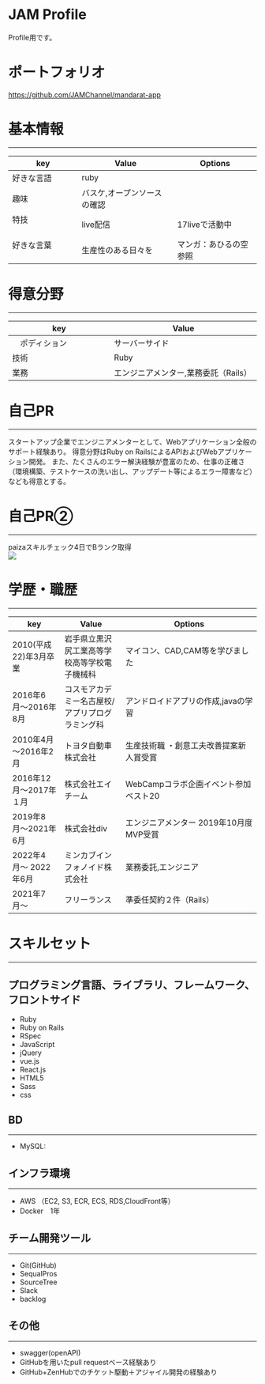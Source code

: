 
# JAM Profile

Profile用です。

# ポートフォリオ

https://github.com/JAMChannel/mandarat-app  



# 基本情報
___

| key         | Value                | Options       |
| ------------------ | ------------------- | ----------------------- |
| 好きな言語         | ruby              |                          |
| 趣味          　　　| バスケ,オープンソースの確認   | 
| 特技   　　　　　　| live配信           | 17liveで活動中             |
| 好きな言葉     　　　| 生産性のある日々を   | マンガ：あひるの空参照       |

# 得意分野
___
| key         | Value                |
| ------------------ | -------------- |
|　ポディション       |サーバーサイド     　　| 
| 技術        　　　　　| Ruby             | 
| 業務　　　　　　　　　　|エンジニアメンター,業務委託（Rails）　　| 


# 自己PR
___
スタートアップ企業でエンジニアメンターとして、Webアプリケーション全般のサポート経験あり。 得意分野はRuby on RailsによるAPIおよびWebアプリケーション開発。 
また、たくさんのエラー解決経験が豊富のため、仕事の正確さ（環境構築、テストケースの洗い出し、アップデート等によるエラー障害など）なども得意とする。

# 自己PR②
___
paizaスキルチェック4日でBランク取得  
![](https://gyazo.com/bab056ef0f2a1da68c27c8c38f7a1f14/raw)



# 学歴・職歴
___
| key         | Value                                         | Options       |
| ------------------ | --------------------------------------- | ----------------------- |
|2010(平成22)年3月卒業 |岩手県立黒沢尻工業高等学校高等学校電子機械科    　| マイコン、CAD,CAM等を学びました　 |
|2016年6月〜2016年8月 | コスモアカデミー名古屋校/アプリプログラミング科  | アンドロイドアプリの作成,javaの学習　　　　　　|
|2010年4月～2016年2月 |トヨタ自動車株式会社  |  生産技術職 ・創意工夫改善提案新人賞受賞                    |
|2016年12月～2017年１月|株式会社エイチーム   | WebCampコラボ企画イベント参加　ベスト20　　　　　　　　　　　 |
|2019年8月〜2021年6月 |株式会社div         |エンジニアメンター  2019年10月度MVP受賞|
|2022年4月〜 2022年6月|ミンカブインフォノイド株式会社       |業務委託,エンジニア|
|2021年7月〜 |フリーランス    |準委任契約２件（Rails）|


# スキルセット
___
## プログラミング言語、ライブラリ、フレームワーク、フロントサイド
- Ruby
- Ruby on Rails
- RSpec
- JavaScript
- jQuery
- vue.js
- React.js
- HTML5
- Sass
- css

## BD
___
- MySQL:




## インフラ環境
___
- AWS （EC2, S3, ECR, ECS, RDS,CloudFront等）
- Docker　1年





## チーム開発ツール
___
- Git(GitHub)
- SequalPros
- SourceTree
- Slack
- backlog


## その他
___
- swagger(openAPI)
- GitHubを用いたpull requestベース経験あり
- GitHub+ZenHubでのチケット駆動＋アジャイル開発の経験あり















<!-- <a href="https://github.com/anuraghazra/github-readme-stats">
  <img align="left" src="https://github-readme-stats.vercel.app/api?username=RyujiOdaJP&show_icons=true&theme=cobalt" />
</a>
<a href="https://github.com/anuraghazra/github-readme-stats">
  <img align="left" src="https://github-readme-stats.vercel.app/api/top-langs/?username=RyujiOdaJP&theme=cobalt" />
</a>

<a href="https://github.com/RyujiOdaJP" target="_blank">
  <img src="https://grass-graph.moshimo.works/images/RyujiOdaJP.png?rotate=0">
</a>
<!-- -->



